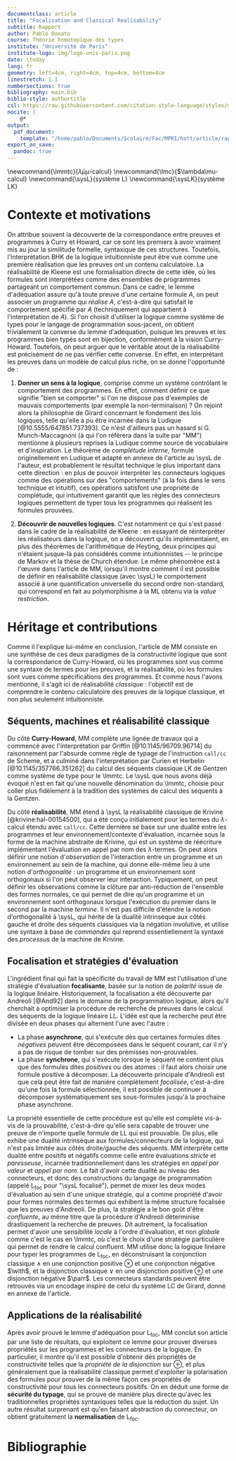 ```yaml
---
documentclass: article
title: "Focalisation and Classical Realisability"
subtitle: Rapport
author: Pablo Donato
course: Théorie homotopique des types
institute: "Université de Paris"
institute-logo: img/logo-univ-paris.png
date: \today
lang: fr
geometry: left=4cm, right=4cm, top=4cm, bottom=4cm
linestretch: 1.1
numbersections: true
bibliography: main.bib
biblio-style: authortitle
csl: https://raw.githubusercontent.com/citation-style-language/styles/master/association-for-computing-machinery.csl
nocite: |
    @*
output:
  pdf_document:
    template: "/home/pablo/Documents/Scolaire/Fac/MPRI/hott/article/rapport/template.latex"
export_on_save:
  pandoc: true
---
```


\newcommand{\lmmtc}{$\bar{\lambda}\mu\tilde{\mu}$-calcul}
\newcommand{\lmc}{$\lambda\mu-calcul}
\newcommand{\sysL}{système $\mathsf{L}$}
\newcommand{\sysLK}{système $\mathsf{LK}$}

# Contexte et motivations

On attribue souvent la découverte de la correspondance entre preuves et programmes à
Curry et Howard, car ce sont les premiers à avoir vraiment mis au jour la similitude
formelle, syntaxique de ces structures. Toutefois, l'interprétation BHK de la logique
intuitionniste peut être vue comme une première réalisation que les preuves ont un
contenu calculatoire. La réalisabilité de Kleene est une formalisation directe de
cette idée, où les formules sont interprétées comme des ensembles de programmes
partageant un comportement commun. Dans ce cadre, le lemme d'adéquation assure qu'à
toute preuve d'une certaine formule $A$, on peut associer un programme qui *réalise*
$A$, c'est-à-dire qui satisfait le comportement spécifié par $A$ (techniquement qui
appartient à l'interprétation de $A$). Si l'on choisit d'utiliser la logique comme
système de types pour le langage de programmation sous-jacent, on obtient trivialement
la converse du lemme d'adéquation, puisque les preuves et les programmes bien typés
sont en bijection, conformément à la vision Curry-Howard. Toutefois, on peut arguer
que le véritable atout de la réalisabilité est précisément de ne pas vérifier cette
converse. En effet, en interprétant les preuves dans un modèle de calcul plus riche,
on se donne l'opportunité de :

1. **Donner un sens à la logique**, comprise comme un système contrôlant le
   comportement des programmes. En effet, comment définir ce que signifie "bien se
   comporter" si l'on ne dispose pas d'exemples de mauvais comportements (par exemple
   la non-terminaison) ? On rejoint alors la philosophie de Girard concernant le
   fondement des lois logiques, telle qu'elle a pu être incarnée dans la Ludique
   [@10.5555/647851.737393]. Ce n'est d'ailleurs pas un hasard si G. Munch-Maccagnoni
   (à qui l'on réfèrera dans la suite par "MM") mentionne à plusieurs reprises la
   Ludique comme source de vocabulaire et d'inspiration. Le théorème de *complétude
   interne*, formulé originellement en Ludique et adapté en annexe de l'article au
   \sysL de l'auteur, est probablement le résultat technique le plus important dans
   cette direction : en plus de pouvoir interpréter les connecteurs logiques comme des
   opérations sur des "comportements" (à la fois dans le sens technique et intuitif),
   ces opérations satisfont une propriété de complétude, qui intuitivement garantit
   que les règles des connecteurs logiques permettent de typer tous les programmes qui
   réalisent les formules prouvées.

2. **Découvrir de nouvelles logiques**. C'est notamment ce qui s'est passé dans le
   cadre de la réalisabilité de Kleene : en essayant de réinterpréter les réalisateurs
   dans la logique, on a découvert qu'ils implémentaient, en plus des théorèmes de
   l'arithmétique de Heyting, deux principes qui n'étaient jusque-là pas considérés
   comme intuitionnistes -- le principe de Markov et la thèse de Church étendue. Le
   même phénomène est à l'œuvre dans l'article de MM, lorsqu'il montre comment il est
   possible de définir en réalisabilité classique (avec \sysL) le comportement associé
   à une quantification universelle du second ordre non-standard, qui correspond en
   fait au polymorphisme à la ML obtenu via la *value restriction*.

# Héritage et contributions

Comme il l'explique lui-même en conclusion, l'article de MM consiste en une synthèse
de ces deux paradigmes de la constructivité logique que sont la correspondance de
Curry-Howard, où les programmes sont vus comme une syntaxe de termes pour les preuves,
et la réalisabilité, où les formules sont vues comme spécifications des programmes. Et
comme nous l'avons mentionné, il s'agit ici de réalisabilité *classique* : l'objectif
est de comprendre le contenu calculatoire des preuves de la logique classique, et non
plus seulement intuitionniste.

## Séquents, machines et réalisabilité classique

Du côté **Curry-Howard**, MM complète une lignée de travaux qui a commencé avec
l'interprétation par Griffin [@10.1145/96709.96714] du raisonnement par l'absurde
comme règle de typage de l'instruction `call/cc` de Scheme, et a culminé dans
l'interprétation par Curien et Herbelin [@10.1145/357766.351262] du calcul des
séquents classique $\mathsf{LK}$ de Gentzen comme système de type pour le \lmmtc. Le
\sysL que nous avons déjà évoqué n'est en fait qu'une nouvelle dénomination du \lmmtc,
choisie pour coller plus fidèlement à la tradition des systèmes de calcul des séquents
à la Gentzen.

Du côté **réalisabilité**, MM étend à \sysL la réalisabilité classique de Krivine
[@krivine:hal-00154500], qui a été conçu initialement pour les termes du
$\lambda$-calcul étendu avec `call/cc`. Cette dernière se base sur une dualité entre
les programmes et leur environnement/contexte d'évaluation, incarnée sous la forme de
la machine abstraite de Krivine, qui est un système de réécriture implémentant
l'évaluation en appel par nom des $\lambda$-termes. On peut alors définir une notion
d'*observation* de l'interaction entre un programme et un environnement au sein de la
machine, qui donne elle-même lieu à une notion d'*orthogonalité* : un programme et un
environnement sont orthogonaux si l'on peut observer leur interaction. Typiquement, on
peut définir les observations comme la clôture par anti-réduction de l'ensemble des
formes normales, ce qui permet de dire qu'un programme et un environnement sont
orthogonaux lorsque l'exécution du premier dans le second par la machine *termine*. Il
n'est pas difficile d'étendre la notion d'orthogonalité à \sysL, qui hérite de la
dualité intrinsèque aux côtés gauche et droite des séquents classiques via la négation
involutive, et utilise une syntaxe à base de *commandes* qui reprend essentiellement la
syntaxe des *processus* de la machine de Krivine.
<!-- L'instruction `call/cc` est l'ingrédient essentiel de cette dualité, car comme son nom
l'indique elle permet de capturer l'environnement ("`c`urrent `c`ontinuation") et de
l'appeler ("`call`") comme un programme standard. -->
<!-- La notion d'orthogonalité permet de formaliser l'intuition sous-jacente aux
constructions de la réalisabilité standard qui interprètent les formules. Prenons
l'exemple de l'implication: -->

## Focalisation et stratégies d'évaluation

L'ingrédient final qui fait la spécificité du travail de MM est
l'utilisation d'une stratégie d'évaluation **focalisante**, basée sur la notion de
*polarité* issue de la logique linéaire. Historiquement, la focalisation a été
découverte par Andreoli [@And92] dans le domaine de la programmation logique, alors
qu'il cherchait à optimiser la procédure de recherche de preuves dans le calcul des
séquents de la logique linéaire $\mathsf{LL}$. L'idée est que la recherche peut être
divisée en deux phases qui alternent l'une avec l'autre :

- La phase **asynchrone**, qui s'exécute dès que certaines formules dites *négatives*
  peuvent être décomposées dans le séquent courant, car il n'y a pas de risque de
  tomber sur des prémisses non-prouvables.
- La phase **synchrone**, qui s'exécute lorsque le séquent ne contient plus que des
  formules dites *positives* ou des atomes : il faut alors choisir une formule
  positive à décomposer. La découverte principale d'Andreoli est que cela peut être
  fait de manière complètement *focalisée*, c'est-à-dire qu'une fois la formule
  sélectionnée, il est possible de continuer à décomposer systématiquement ses
  sous-formules jusqu'à la prochaine phase asynchrone.

La propriété essentielle de cette procédure est qu'elle est complète vis-à-vis de la
prouvabilité, c'est-à-dire qu'elle sera capable de trouver une preuve de n'importe
quelle formule de $\mathsf{LL}$ qui est prouvable. De plus, elle exhibe une dualité
intrinsèque aux formules/connecteurs de la logique, qui n'est pas limitée aux côtés
droite/gauche des séquents. MM interprète cette dualité entre positifs et négatifs
comme celle entre évaluations *stricte* et *paresseuse*, incarnée traditionnellement
dans les stratégies en *appel par valeur* et *appel par nom*. Le fait d'avoir cette
dualité au niveau des connecteurs, et donc des constructions du langage de
programmation (appelé $\mathsf{L_{foc}}$ pour "\sysL focalisé"), permet de mixer les
deux modes d'évaluation au sein d'une unique stratégie, qui a comme propriété d'avoir
pour formes normales des termes qui exhibent la même structure focalisée que les
preuves d'Andreoli. De plus, la stratégie a le bon goût d'être *confluente*, au même
titre que la procédure d'Andreoli déterminise drastiquement la recherche de preuves.
Dit autrement, la focalisation permet d'avoir une sensibilité *locale* à l'ordre
d'évaluation, et non *globale* comme c'est le cas en \lmmtc, où c'est le choix d'une
stratégie particulière qui permet de rendre le calcul confluent. MM utilise donc la
logique linéaire pour typer les programmes de $\mathsf{L_{foc}}$, en déconstruisant la
conjonction classique $\land$ en une conjonction positive $\otimes$ et une conjonction
négative $\with$, et la disjonction classique $\lor$ en une disjonction positive
$\oplus$ et une disjonction négative $\parr$. Les connecteurs standards peuvent être
retrouvés via un encodage inspiré de celui du système $\mathsf{LC}$ de Girard, donné
en annexe de l'article.

## Applications de la réalisabilité

Après avoir prouvé le lemme d'adéquation pour $\mathsf{L_{foc}}$, MM conclut son
article par une liste de résultats, qui exploitent ce lemme pour prouver diverses
propriétés sur les programmes et les connecteurs de la logique. En particulier, il
montre qu'il est possible d'obtenir des propriétés de constructivité telles que la
*propriété de la disjonction* sur $\oplus$, et plus généralement que la réalisabilité
classique permet d'exploiter la polarisation des formules pour prouver de la même
façon ces propriétés de constructivité pour tous les connecteurs positifs. On en
déduit une forme de **sécurité du typage**, qui se prouve de manière plus directe
qu'avec les traditionnelles propriétés syntaxiques telles que la réduction du sujet.
Un autre résultat surprenant est qu'en faisant abstraction du connecteur, on obtient
gratuitement la **normalisation** de $\mathsf{L_{foc}}$.

# Bibliographie

